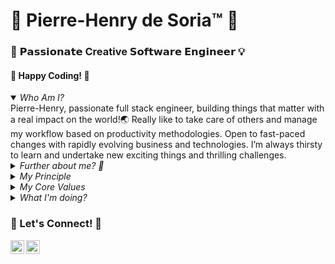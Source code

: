 # 👑 Pierre-Henry de Soria™ 🤖


### 🎡 𝗣𝗮𝘀𝘀𝗶𝗼𝗻𝗮𝘁𝗲 Creative 𝗦𝗼𝗳𝘁𝘄𝗮𝗿𝗲 𝗘𝗻𝗴𝗶𝗻𝗲𝗲𝗿 💡


#### 🏁 Happy Coding! 🤗

<details open><summary><em>Who Am I?</em></summary>
  Pierre-Henry, passionate full stack engineer, building things that matter with a real impact on the world!🌏 Really like to take care of others and manage my workflow based on productivity methodologies. Open to fast-paced changes with rapidly evolving business and technologies. I’m always thirsty to learn and undertake new exciting things and thrilling challenges. 

</details>

<details><summary><em>Further about me? 🤔</em></summary>
  <p>👉 <strong><a href="https://pierrehenry.be">PierreHenry.BE</a></strong> 🏁</p>
  <p>
    <img alt="Pierre-Henry Soria" src="https://avatars0.githubusercontent.com/u/1325411?s=200" />
  </p>
</details>

<details><summary><em>My Principle</em></summary>
  <em>🧠 Never Stop Learning! 🏁</em>
</details>

<details><summary><em>My Core Values</em></summary>

  ✅ Enthusiastic and highly passionate full-stack developer.

  ✅ Experience building complex and scalable PHP applications, online communities, SaaS and modern CMS from scratch.

  ✅ Strong knowledge in design patterns (GRASP, Factory, Strategy, Observer, DI, MVC, ADR, ...).

  ✅ Clean Code, DRY and SOLID principles are a second nature to me.

  ✅ Push a lot of focus, perseverance, and knowledge to accomplish as best I can a new project from scratch.

  ✅ Passion for writing secure, testable and scalable applications, following the best coding practices.

  ✅ Love sharing knowledge ➕ helping others.

  ✅ Learning is my core value. Developing new skills on a daily basis is essential to me.

  ✅ Comfortable working with Agile methodologies such as Scrum and Kanban.

</details>

<details><summary><em>What I'm doing?</em></summary>

  ✔️ Coding <a href="https://pierrehenry.be/realtime-github-activity.html" target="_blank" rel="noopener">exciting projects</a> 🥳

  ✔️ Writing interesting posts at <a href="https://pierrewriter.com">PierreWriter</a> 📝

  ✔️ Drinking coffes/teas ☕️ and eating vegan healthy food 🥕

  ✔️ Listening to Audible and Podcasts 🎧 when walking 🐾

  ✔️ Keeping myself up-to-date with the latest programming methodologies and concepts (thanks to amazing video courses I regularly purchase 🤗).

</details>


 ### 🚀 Let's Connect! 🤗

[<img align="left" alt="Connect on LinkedIn" width="22px" src="https://cdn.jsdelivr.net/npm/simple-icons@v3/icons/linkedin.svg" />][linkedin-url] 
[<img align="left" alt="Follow on Twitter" width="22px" src="https://cdn.jsdelivr.net/npm/simple-icons@v3/icons/linkedin.svg" />][twitter-url]  
 
 <!-- GitHub's Markdown reference links -->
[author-url]: https://pierrehenry.be
[linkedin-url]:https://www.linkedin.com/in/ph7enry/
[twitter-url]: https://twitter.com/phenrysay
